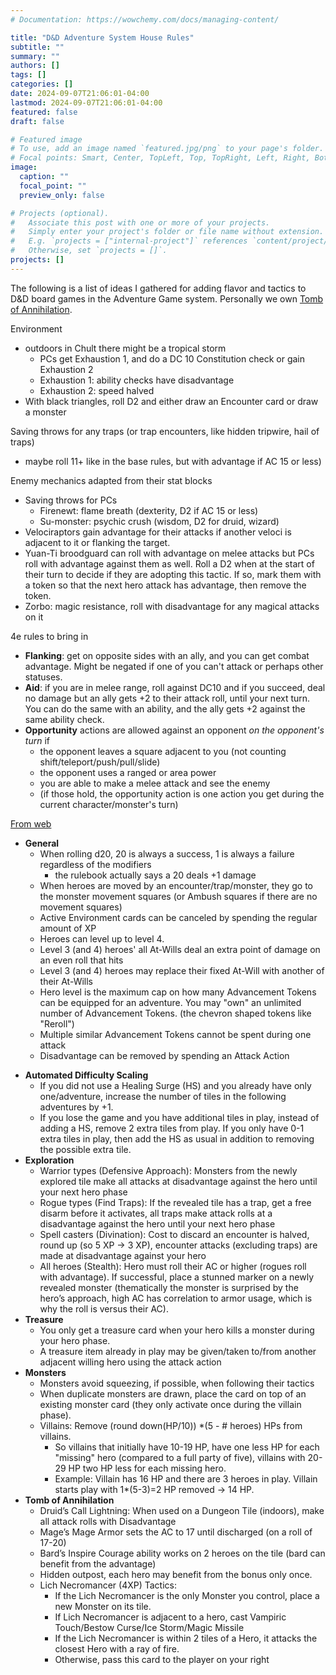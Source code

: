 ```yaml
---
# Documentation: https://wowchemy.com/docs/managing-content/

title: "D&D Adventure System House Rules"
subtitle: ""
summary: ""
authors: []
tags: []
categories: []
date: 2024-09-07T21:06:01-04:00
lastmod: 2024-09-07T21:06:01-04:00
featured: false
draft: false

# Featured image
# To use, add an image named `featured.jpg/png` to your page's folder.
# Focal points: Smart, Center, TopLeft, Top, TopRight, Left, Right, BottomLeft, Bottom, BottomRight.
image:
  caption: ""
  focal_point: ""
  preview_only: false

# Projects (optional).
#   Associate this post with one or more of your projects.
#   Simply enter your project's folder or file name without extension.
#   E.g. `projects = ["internal-project"]` references `content/project/deep-learning/index.md`.
#   Otherwise, set `projects = []`.
projects: []
---
```


The following is a list of ideas I gathered for adding flavor and tactics to D&D board games in the Adventure Game system. Personally we own [Tomb of Annihilation](https://shop.wizkids.com/products/dungeons-dragons-tomb-of-annihilation-adventure-system-board-game-standard-edition).

Environment

- outdoors in Chult there might be a tropical storm
  - PCs get Exhaustion 1, and do a DC 10 Constitution check or gain Exhaustion 2
  - Exhaustion 1: ability checks have disadvantage
  - Exhaustion 2: speed halved
- With black triangles, roll D2 and either draw an Encounter card or draw a monster

Saving throws for any traps (or trap encounters, like hidden tripwire, hail of traps)

  - maybe roll 11+ like in the base rules, but with advantage if AC 15 or less)
  
Enemy mechanics adapted from their stat blocks

- Saving throws for PCs
  - Firenewt: flame breath (dexterity, D2 if AC 15 or less)
  - Su-monster: psychic crush (wisdom, D2 for druid, wizard)
- Velociraptors gain advantage for their attacks if another veloci is adjacent to it or flanking the target.
- Yuan-Ti broodguard can roll with advantage on melee attacks but PCs roll with advantage against them as well. Roll a D2 when at the start of their turn to decide if they are adopting this tactic. If so, mark them with a token so that the next hero attack has advantage, then remove the token.
- Zorbo: magic resistance, roll with disadvantage for any magical attacks on it

4e rules to bring in

* **Flanking**: get on opposite sides with an ally, and you can get combat advantage. Might be negated if one of you can't attack or perhaps other statuses.
* **Aid**: if you are in melee range, roll against DC10 and if you succeed, deal no damage but an ally gets +2 to their attack roll, until your next turn. You can do the same with an ability, and the ally gets +2 against the same ability check.
* **Opportunity** actions are allowed against an opponent *on the opponent's turn* if 
  * the opponent leaves a square adjacent to you (not counting shift/teleport/push/pull/slide)
  * the opponent uses a ranged or area power
  * you are able to make a melee attack and see the enemy
  * (if those hold, the opportunity action is one action you get during the current character/monster's turn)

[From web](https://docs.google.com/document/d/10CqWFWROhWVDhvtRBiAoO0G14j9wBDzuRouAw1X4Sbo/edit)

- **General**
  - When rolling d20, 20 is always a success, 1 is always a failure regardless of the modifiers
    - the rulebook actually says a 20 deals +1 damage
  -   When heroes are moved by an encounter/trap/monster, they go to the monster movement squares (or Ambush squares if there are no movement squares) 
  -   Active Environment cards can be canceled by spending the regular amount of XP
  -   Heroes can level up to level 4.
  -   Level 3 (and 4) heroes' all At-Wills deal an extra point of damage on an even roll that hits
  -   Level 3 (and 4) heroes may replace their fixed At-Will with another of their At-Wills
  -   Hero level is the maximum cap on how many Advancement Tokens can be equipped for an adventure. You may "own" an unlimited number of Advancement Tokens. (the chevron shaped tokens like "Reroll")
  -   Multiple similar Advancement Tokens cannot be spent during one attack
  -   Disadvantage can be removed by spending an Attack Action
* **Automated Difficulty Scaling**
  -   If you did not use a Healing Surge (HS) and you already have only one/adventure, increase the number of tiles in the following adventures by +1.
  - If you lose the game and you have additional tiles in play, instead of adding a HS, remove 2 extra tiles from play. If you only have 0-1 extra tiles in play, then add the HS as usual in addition to removing the possible extra tile.
* **Exploration**
  * Warrior types (Defensive Approach): Monsters from the newly explored tile make all attacks at disadvantage against the hero until your next hero phase
  * Rogue types (Find Traps): If the revealed tile has a trap, get a free disarm before it activates, all traps make attack rolls at a disadvantage against the hero until your next hero phase
  * Spell casters (Divination): Cost to discard an encounter is halved, round up (so 5 XP -> 3 XP), encounter attacks (excluding traps) are made at disadvantage against your hero
  * All heroes (Stealth): Hero must roll their AC or higher (rogues roll with advantage). If successful, place a stunned marker on a newly revealed monster (thematically the monster is surprised by the hero’s approach, high AC has correlation to armor usage, which is why the roll is versus their AC).
* **Treasure**
  * You only get a treasure card when your hero kills a monster during your hero phase.
  * A treasure item already in play may be given/taken to/from another adjacent willing hero using the attack action
* **Monsters**
  * Monsters avoid squeezing, if possible, when following their tactics
  * When duplicate monsters are drawn, place the card on top of an existing monster card (they only activate once during the villain phase).
  * Villains: Remove (round down(HP/10)) *(5 - # heroes) HPs from villains. 
    * So villains that initially have 10-19 HP, have one less HP for each "missing" hero (compared to a full party of five), villains with 20-29 HP two HP less for each missing hero. 
    * Example: Villain has 16 HP and there are 3 heroes in play. Villain starts play with 1*(5-3)=2 HP removed -> 14 HP.
* **Tomb of Annihilation**
  * Druid’s Call Lightning: When used on a Dungeon Tile (indoors), make all attack rolls with Disadvantage
  * Mage’s Mage Armor sets the AC to 17 until discharged (on a roll of 17-20)
  * Bard’s Inspire Courage ability works on 2 heroes on the tile (bard can benefit from the advantage)
  * Hidden outpost, each hero may benefit from the bonus only once. 
  * Lich Necromancer (4XP) Tactics:
    * If the Lich Necromancer is the only Monster you control, place a new Monster on its tile.
    * If Lich Necromancer is adjacent to a hero, cast Vampiric Touch/Bestow Curse/Ice Storm/Magic Missile
    * If the Lich Necromancer is within 2 tiles of a Hero, it attacks the closest Hero with a ray of fire.
    * Otherwise, pass this card to the player on your right
